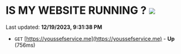 # IS MY WEBSITE RUNNING ? [![](https://img.shields.io/static/v1?label=Sponsor&message=%E2%9D%A4&logo=GitHub&color=%23fe8e86)](https://github.com/sponsors/<username>)

Last updated: **12/19/2023, 9:31:38 PM**

- `GET` [https://youssefservice.me](https://youssefservice.me) - **Up** (756ms)
